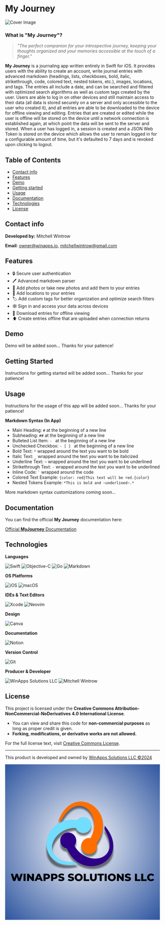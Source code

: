 # My Journey

![Cover Image](https://winapps-solutions-llc.s3.us-west-2.amazonaws.com/products/journey-app/MyJourneyDocumentationCoverImage.png)

### What is "My Journey"?

> _"The perfect companion for your introspective journey, keeping your thoughts organized and your memories accessible at the touch of a finger."_

**My Journey** is a journaling app written entirely in Swift for iOS. It provides users with the ability to create an account, write journal entries with advanced markdown (headings, lists, checkboxes, bold, italic, strikethrough, code, colored text, nested tokens, etc.), images, locations, and tags. The entries all include a date, and can be searched and filtered with optimized search algorithms as well as custom tags created by the user. Users are able to log in on other devices and still maintain access to their data (all data is stored securely on a server and only accessible to the user who created it), and all entries are able to be downloaded to the device for offline viewing and editing. Entries that are created or edited while the user is offline will be stored on the device until a network connection is established again, at which point the data will be sent to the server and stored. When a user has logged in, a session is created and a JSON Web Token is stored on the device which allows the user to remain logged in for a configurable amount of time, but it's defaulted to 7 days and is revoked upon clicking to logout.

## Table of Contents

- [Contact info](#contact-info)
- [Features](#features)
- [Demo](#demo)
- [Getting started](#getting-started)
- [Usage](#usage)
- [Documentation](#documentation)
- [Technologies](#technologies)
- [License](#license)

## Contact info

**Developed by:** Mitchell Wintrow

**Email**: owner@winapps.io, mitchellwintrow@gmail.com

## Features

- 🔒 Secure user authentication
- 🖊️ Advanced markdown parser
- 📸 Add photos or take new photos and add them to your entries
- 📍 Add locations to your entries
- 🏷️ Add custom tags for better organization and optimize search filters
- 🕸️ Sign in and access your data across devices
- 📲 Download entries for offline viewing
- ⬆️ Create entries offline that are uploaded when connection returns

## Demo

Demo will be added soon... Thanks for your patience!

## Getting Started

Instructions for getting started will be added soon... Thanks for your patience!

## Usage

Instructions for the usage of this app will be added soon... Thanks for your patience!

**Markdown Syntax (In App)**

- Main Heading: `#` at the beginning of a new line
- Subheading: `##` at the beginning of a new line
- Bulleted List Item: `- ` at the beginning of a new line
- Unchecked Checkbox: `- [ ] ` at the beginning of a new line
- Bold Text: `*` wrapped around the text you want to be bold
- Italic Text: `_` wrapped around the text you want to be italicized
- Underline Text: `~` wrapped around the text you want to be underlined
- Strikethrough Text: `-` wrapped around the text you want to be underlined
- Inline Code: `` ` `` wrapped around the code
- Colored Text Example: `{color: red}This text will be red.{color}`
- Nested Tokens Example: `*This is bold and ~underlined~.*`

More markdown syntax customizations coming soon...

## Documentation

You can find the official **My Journey** documentation here:

[Official **MyJourney** Documentation](https://vigorous-helicona-f1e.notion.site/My-Journey-Official-Documentation-18426f695b8e805ab8efc17f6634877d)

## Technologies

**Languages**

![Swift](https://img.shields.io/badge/Swift-F54A2A?logo=swift&logoColor=white)
![Objective-C](https://img.shields.io/badge/Objective--C-%233A95E3.svg?&logo=apple&logoColor=white)
![Go](https://img.shields.io/badge/Go-%2300ADD8.svg?&logo=go&logoColor=white)
![Markdown](https://img.shields.io/badge/Markdown-%23000000.svg?logo=markdown&logoColor=white)

**OS Platforms**

![iOS](https://img.shields.io/badge/iOS-000000?&logo=apple&logoColor=white)
![macOS](https://img.shields.io/badge/macOS-000000?logo=apple&logoColor=F0F0F0)

**IDEs & Text Editors**

![Xcode](https://img.shields.io/badge/Xcode-007ACC?logo=Xcode&logoColor=white)
![Neovim](https://img.shields.io/badge/Neovim-57A143?logo=neovim&logoColor=fff)

**Design**

![Canva](https://img.shields.io/badge/Canva-%2300C4CC.svg?&logo=Canva&logoColor=white)

**Documentation**

![Notion](https://img.shields.io/badge/Notion-000?logo=notion&logoColor=fff)

**Version Control**

![Git](https://img.shields.io/badge/Git-F05032?logo=git&logoColor=fff)

**Producer & Developer**

![WinApps Solutions LLC](https://img.shields.io/badge/WinApps-Solutions-%232f56a0?labelColor=%232f56a0&color=%23ff6f00)
![Mitchell Wintrow](https://img.shields.io/badge/Wintrow-Mitchell?style=flat&label=Mitchell&labelColor=%232f56a0&color=%23ff6f00)

## License

This project is licensed under the **Creative Commons Attribution-NonCommercial-NoDerivatives 4.0 International License**.

- You can view and share this code for **non-commercial purposes** as long as proper credit is given.
- **Forking, modifications, or derivative works are not allowed.**

For the full license text, visit [Creative Commons License](https://creativecommons.org/licenses/by-nc-nd/4.0/legalcode).

---

This product is developed and owned by [WinApps Solutions LLC ©2024](https://winapps.io)

![WinApps Logo](./WinAppsLogo.svg)
